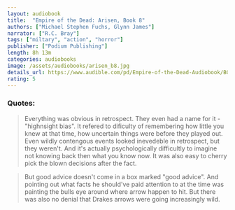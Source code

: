 ```yaml
---
layout: audiobook
title:  "Empire of the Dead: Arisen, Book 8"
authors: ["Michael Stephen Fuchs, Glynn James"]
narrator: ["R.C. Bray"]
tags: ["miltary", "action", "horror"]
publisher: ["Podium Publishing"]
length: 8h 13m
categories: audiobooks
image: /assets/audiobooks/arisen_b8.jpg
details_url: https://www.audible.com/pd/Empire-of-the-Dead-Audiobook/B01A9EMLXU
rating: 5
---
```


### Quotes:
> Everything was obvious in retrospect. They even had a name for it - "highnsight bias". It refered to dificulty of remembering how little you knew at that time, how uncertain  things were before they played out. Even wildly contengous events looked inevedeble in retrospect, but they weren't. And it's actually psychologically difficultly to imagine not knowing back then what you know now.
It was also easy to cherry pick the blown decisions after the fact.

> But good advice doesn't come in a box marked "good advice". And pointing out what facts he should've paid attention to at the time
was painting the bulls eye around where arrow happen to hit. But there was also no denial that Drakes arrows were going increasingly wild.
